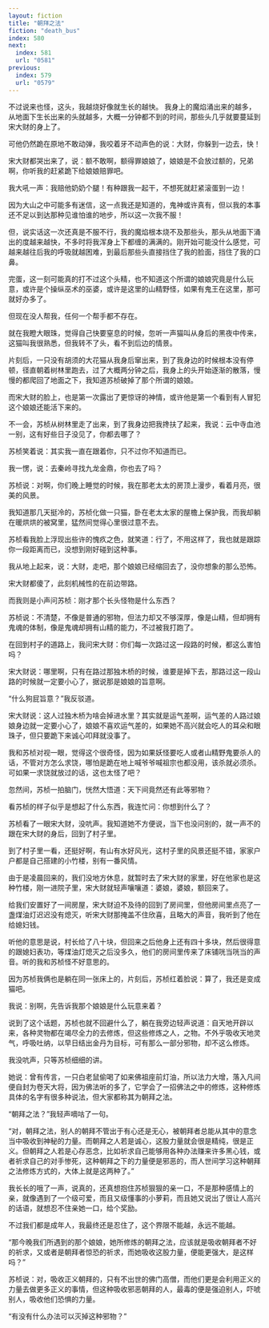```yaml
---
layout: fiction
title: "朝拜之法"
fiction: "death_bus"
index: 580
next:
  index: 581
  url: "0581"
previous:
  index: 579
  url: "0579"
---
```

不过说来也怪，这头，我越烧好像就生长的越快。 我身上的魔焰涌出来的越多，从地面下生长出来的头就越多，大概一分钟都不到的时间，那些头几乎就要蔓延到宋大财的身上了。

可他仍然跪在原地不敢动弹，我咬着牙不动声色的说：大财，你躲到一边去，快！

宋大财都哭出来了，说：额不敢啊，额得罪娘娘了，娘娘是不会放过额的，兄弟啊，你听我的赶紧跪下给娘娘赔罪吧。

我大吼一声：我赔他奶奶个腿！有种跟我一起干，不想死就赶紧滚蛋到一边！

因为大山之中可能多有迷信，这一点我还是知道的，鬼神或许真有，但以我的本事还不足以到达那种见谁怕谁的地步，所以这一次我不服！

但，说实话这一次还真是不服不行，我的魔焰根本烧不及那些头，那头从地面下涌出的度越来越快，不多时将我浑身上下都缠的满满的。刚开始可能没什么感觉，可越来越往后我的呼吸就越困难，到最后那些头直接挡住了我的脸面，挡住了我的口鼻。

完蛋，这一刻可能真的打不过这个头精，也不知道这个所谓的娘娘究竟是什么玩意，或许是个操纵巫术的巫婆，或许是这里的山精野怪，如果有鬼王在这里，那可就好办多了。

但现在没人帮我，任何一个帮手都不存在。

就在我瞪大眼珠，觉得自己快要窒息的时候，忽听一声猫叫从身后的黑夜中传来，这猫叫我很熟悉，但我转不了头，看不到后边的情景。

片刻后，一只没有胡须的大花猫从我身后窜出来，到了我身边的时候根本没有停顿，径直朝着树林里跑去，过了大概两分钟之后，我身上的头开始逐渐的散落，慢慢的都爬回了地面之下，我知道苏桢破掉了那个所谓的娘娘。

而宋大财的脸上，也是第一次露出了更惊讶的神情，或许他是第一个看到有人冒犯这个娘娘还能活下来的。

不一会，苏桢从树林里走了出来，到了我身边把我搀扶了起来，我说：云中寺血池一别，这有好些日子没见了，你都去哪了？

苏桢笑着说：其实我一直在跟着你，只不过你不知道而已。

我一愣，说：去秦岭寻找九龙金鼎，你也去了吗？

苏桢说：对啊，你们晚上睡觉的时候，我在那老太太的房顶上漫步，看着月亮，很美的风景。

我知道那几天挺冷的，苏桢化做一只猫，卧在老太太家的屋檐上保护我，而我却躺在暖烘烘的被窝里，猛然间觉得心里很过意不去。

苏桢看我脸上浮现出些许的愧疚之色，就笑道：行了，不用这样了，我也就是跟踪你一段距离而已，没想到刚好碰到这种事。

我从地上起来，说：大财，走吧，那个娘娘已经缩回去了，没你想象的那么恐怖。

宋大财都傻了，此刻机械性的在前边带路。

而我则是小声问苏桢：刚才那个长头怪物是什么东西？

苏桢说：不清楚，不像是普通的邪物，但法力却又不够深厚，像是山精，但却拥有鬼魂的体制，像是鬼魂却拥有山精的能力，不过被我打跑了。

在回到村子的道路上，我问宋大财：你们每一次路过这一段路的时候，都这么害怕吗？

宋大财说：哪里啊，只有在路过那独木桥的时候，谁要是掉下去，那路过这一段山路的时候就一定要小心了，据说那是娘娘的旨意啊。

“什么狗屁旨意？”我反驳道。

宋大财说：这人过独木桥为啥会掉进水里？其实就是运气差啊，运气差的人路过娘娘身边就一定要小心了，娘娘不喜欢运气差的，如果她不高兴就会吃人的耳朵和眼珠子，但只要跪下来诚心叩拜就没事了。

我和苏桢对视一眼，觉得这个很奇怪，因为如果妖怪要吃人或者山精野鬼要杀人的话，不管对方怎么求饶，哪怕是跪在地上喊爷爷喊祖宗也都没用，该杀就必须杀。可如果一求饶就放过的话，这也太怪了吧？

忽然间，苏桢一拍脑门，恍然大悟道：天下间竟然还有此等邪物？

看苏桢的样子似乎是想起了什么东西，我连忙问：你想到什么了？

苏桢看了一眼宋大财，没吭声。我知道她不方便说，当下也没问别的，就一声不的跟在宋大财的身后，回到了村子里。

到了村子里一看，还挺好啊，有山有水好风光，这村子里的风景还挺不错，家家户户都是自己搭建的小竹楼，别有一番风情。

由于是凌晨回来的，我们没地方休息，就暂时去了宋大财的家里，好在他家也是这种竹楼，刚一进院子里，宋大财就轻声嚷嚷道：婆娘，婆娘，额回来了。

给我们安置好了一间房屋，宋大财迫不及待的回到了房间里，但他房间里点亮了一盏煤油灯迟迟没有熄灭，听宋大财那掩盖不住欣喜，且略大的声音，我听到了他在给媳妇钱。

听他的意思是说，村长给了八十块，但回来之后他身上还有四十多块，然后很得意的跟媳妇表功，等煤油灯熄灭之后没多久，他们的房间里传来了床铺咣当咣当的声音。听的我和苏桢怪不好意思的。

因为苏桢我俩也是躺在同一张床上的，片刻后，苏桢红着脸说：算了，我还是变成猫吧。

我说：别啊，先告诉我那个娘娘是什么玩意来着？

说到了这个话题，苏桢也就不回避什么了，躺在我旁边轻声说道：自天地开辟以来，各种灵物都在竭尽全力的去修炼，但这些修炼之人，之物。不外乎吸收天地灵气，呼吸吐纳，以早日结出金丹为目标，可有那么一部分邪物，却不这么修炼。

我没吭声，只等苏桢细细的讲。

她说：曾有传言，一只白老鼠偷喝了如来佛祖座前灯油，所以法力大增，落入凡间便自封为卷天大将，因为佛法听的多了，它学会了一招佛法之中的修炼，这种修炼具体的名字有很多种说法，但大家都称其为朝拜之法。

“朝拜之法？”我轻声嘀咕了一句。

“对，朝拜之法，别人的朝拜不管出于有心还是无心，被朝拜者总能从其中的意念当中吸收到神秘的力量。而朝拜之人若是诚心，这股力量就会很是精纯，很是正义。但朝拜之人若是心存恶念，比如祈求自己能够用各种办法赚来许多黑心钱，或者祈求自己的对手惨死，这种朝拜之下的力量便是邪恶的，而人世间学习这种朝拜之法修炼方式的，大体上就是这两种了。”

我长长的哦了一声，说真的，还真想抱住苏桢狠狠的亲一口，不是那种感情上的亲，就像遇到了一个级可爱，而且又级懂事的小萝莉，而且她又说出了很让人高兴的话语，就想忍不住亲她一口，给个奖励。

不过我们都是成年人，我最终还是忍住了，这个界限不能越，永远不能越。

“那今晚我们所遇到的那个娘娘，她所修炼的朝拜之法，应该就是吸收朝拜者不好的祈求，又或者是朝拜者惊恐的祈求，而她吸收这股力量，便能更强大，是这样吗？”

苏桢说：对，吸收正义朝拜的，只有不出世的佛门高僧，而他们更是会利用正义的力量去做更多正义的事情，但这种吸收邪恶朝拜的人，最毒的便是强迫别人，吓唬别人，吸收他们恐惧的力量。

“有没有什么办法可以灭掉这种邪物？”